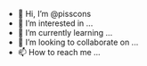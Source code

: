 - 👋 Hi, I’m @pisscons
- 👀 I’m interested in ...
- 🌱 I’m currently learning ...
- 💞️ I’m looking to collaborate on ...
- 📫 How to reach me ...

<!---
pisscons/pisscons is a ✨ special ✨ repository because its `README.md` (this file) appears on your GitHub profile.
You can click the Preview link to take a look at your changes.
--->
